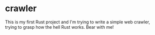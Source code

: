 # crawler

This is my first Rust project and I'm trying to write a simple web crawler, trying to grasp how the hell Rust works.
Bear with me!
